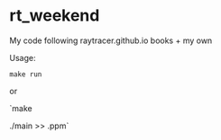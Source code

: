 # rt_weekend
My code following raytracer.github.io books + my own

Usage:

`make run`

or 

`make

./main >> <name>.ppm`
